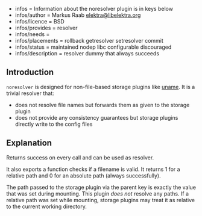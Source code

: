 - infos = Information about the noresolver plugin is in keys below
- infos/author = Markus Raab <elektra@libelektra.org>
- infos/licence = BSD
- infos/provides = resolver
- infos/needs =
- infos/placements = rollback getresolver setresolver commit
- infos/status = maintained nodep libc configurable discouraged
- infos/description = resolver dummy that always succeeds

## Introduction

`noresolver` is designed for non-file-based storage plugins like [uname](../uname).
It is a trivial resolver that:

- does not resolve file names but forwards them as given to the storage plugin
- does not provide any consistency guarantees but storage plugins directly write to the config files

## Explanation

Returns success on every call and can be used as resolver.

It also exports a function checks if a filename is valid. It returns 1
for a relative path and 0 for an absolute path (always successfully).

The path passed to the storage plugin via the parent key is exactly the value
that was set during mounting. This plugin _does not_ resolve any paths. If a
relative path was set while mounting, storage plugins may treat it as relative
to the current working directory.
